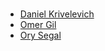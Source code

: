 ### 
* [Daniel Krivelevich](mailto:daniel@cidersecurity.io)
* [Omer Gil](mailto:omer@cidersecurity.io)
* [Ory Segal](mailto:orysegal@gmail.com)
